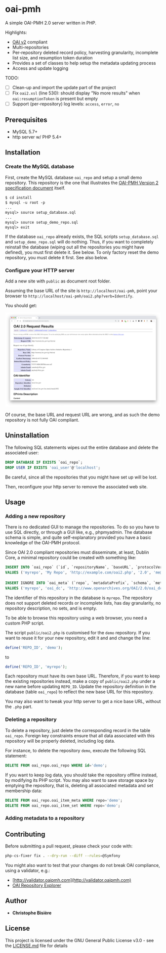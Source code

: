 
# oai-pmh

A simple OAI-PMH 2.0 server written in PHP. 

Highlights:

* [OAI v2](http://www.openarchives.org/OAI/openarchivesprotocol.html) compliant
* Multi-repositories
* Per-repository deleted record policy, harvesting granularity, incomplete list size, and resumption token duration
* Provides a set of classes to help setup the metadata updating process
* Access and update logging

TODO:

- [ ] Clean-up and import the update part of the project
- [ ] Fix `oai2.xsl` (line 530): should display "No more results" when `oai:resumptionToken` is present but empty
- [ ] Support (per-repository) log levels: `access`, `error`, `no`

## Prerequisites

* MySQL 5.7+
* http server w/ PHP 5.4+

## Installation

### Create the MySQL database

First, create the MySQL database `oai_repo` and setup a small demo repository. This repository is the one that illustrates the [OAI-PMH Version 2 specification document](https://www.openarchives.org/OAI/openarchivesprotocol.html) itself.

```
$ cd install
$ mysql -u root -p
...
mysql> source setup_database.sql
...
mysql> source setup_demo_repo.sql
mysql> exit

```

If the database `oai_repo` already exists, the SQL scripts `setup_database.sql` and `setup_demo_repo.sql` will do nothing. Thus, if you want to completely reinstall the database (wiping out all the repositories you might have defined), you must first delete it. See below. To only factory reset the demo repository, you must delete it first. See also below.

### Configure your HTTP server

Add a new site with `public` as document root folder.

Assuming the base URL of the site is `http://localhost/oai-pmh`, point your browser to `http://localhost/oai-pmh/oai2.php?verb=Identify`. 

You should get:

![Screenshot of the demo OAI repository](install.png)

Of course, the base URL and request URL are wrong, and as such the demo repository is not fully OAI compliant.


## Uninstallation

The following SQL statements wipes out the entire database and delete the associated user: 

```sql
DROP DATABASE IF EXISTS `oai_repo`;
DROP USER IF EXISTS 'oai_user'@'localhost';
```

Be careful, since all the repositories that you might have set up will be lost.

Then, reconfigure your http server to remove the associated web site. 

## Usage
### Adding a new repository

There is no dedicated GUI to manage the repositories. To do so you have to use SQL directly, or through a GUI like, e.g., phpmyadmin. The database schema is simple, and quite self-explanatory provided you have a basic knowledge of the OAI-PMH protocol.

Since OAI 2.0 compliant repositories must disseminate, at least, Dublin Core, a minimal repository could be created with something like:

```sql
INSERT INTO `oai_repo` (`id`, `repositoryName`, `baseURL`, `protocolVersion`, `adminEmails`, `earliestDatestamp`, `deletedRecord`, `granularity`) 
VALUES ('myrepo', 'My Repo', 'http://example.com/oai2.php', '2.0', 'me@example.com', '2019-01-01', 'no', 'YYYY-MM-DD');

INSERT IGNORE INTO `oai_meta` (`repo`, `metadataPrefix`, `schema`, `metadataNamespace`) 
VALUES ('myrepo', 'oai_dc', 'http://www.openarchives.org/OAI/2.0/oai_dc.xsd', 'http://www.openarchives.org/OAI/2.0/oai_dc/');
```

The identifier of this repository in the database is `myrepo`. The repository does not support deleted records or incomplete lists, has day granularity, no repository description, no sets, and is empty.

To be able to browse this repository using a web browser, you need a custom PHP script. 

The script `public/oai2.php` is customised for the `demo` repository. If you want to reuse it for your new repository, edit it and and change the line:

```php
define('REPO_ID', 'demo');
```

to

```php
define('REPO_ID', 'myrepo');
```

Each repository must have its own base URL. Therefore, if you want to keep the existing repositories instead, make a copy of `public/oai2.php` under a new name before updating `REPO_ID`. Update the repository definition in the database (table `oai_repo`) to reflect the new base URL for this repository.  

You may also want to tweak your http server to get a nice base URL, without the `.php` part.


### Deleting a repository

To delete a repository, just delete the corresponding record in the table `oai_repo`. Foreign key constraints ensure that all data associated with this repository will be properly deleted, including log data.

For instance, to delete the repository `demo`, execute the following SQL statement:

```sql
DELETE FROM oai_repo.oai_repo WHERE id='demo';
```

If you want to keep log data, you should take the repository offline instead, by modifying its PHP script. You may also want to save storage space by emptying the repository, that is, deleting all associated metadata and set membership data: 

```sql
DELETE FROM oai_repo.oai_item_meta WHERE repo='demo';
DELETE FROM oai_repo.oai_item_set WHERE repo='demo';
```
### Adding metadata to a repository


## Contributing

Before submitting a pull request, please check your code with:

```sh
php-cs-fixer fix . --dry-run --diff --rules=@Symfony
``` 

You might also want to test that your changes do not break OAI compliance, using a validator, e.g.:

* [http://validator.oaipmh.com](http://validator.oaipmh.com)
* [OAI Repository Explorer](http://www.purl.org/NET/oai_explorer)


## Author

* **Christophe Bisière** 

## License

This project is licensed under the GNU General Public License v3.0 - see the [LICENSE.md](LICENSE.md) file for details





